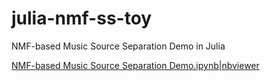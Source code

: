 julia-nmf-ss-toy
================

NMF-based Music Source Separation Demo in Julia


[NMF-based Music Source Separation Demo.ipynb|nbviewer](http://nbviewer.ipython.org/github/r9y9/julia-nmf-ss-toy/blob/master/NMF-based%20Music%20Source%20Separation%20Demo.ipynb)
